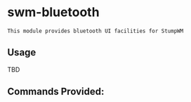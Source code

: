 # swm-bluetooth
    This module provides bluetooth UI facilities for StumpWM

## Usage
   TBD

## Commands Provided:
